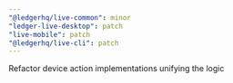 ```yaml
---
"@ledgerhq/live-common": minor
"ledger-live-desktop": patch
"live-mobile": patch
"@ledgerhq/live-cli": patch
---
```


Refactor device action implementations unifying the logic
